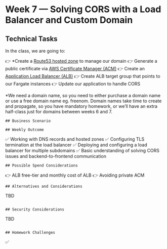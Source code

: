 # Week 7 — Solving CORS with a Load Balancer and Custom Domain

## Technical Tasks
In the class, we are going to:

👉 *Create a [Route53 hosted zone](https://docs.aws.amazon.com/Route53/latest/DeveloperGuide/hosted-zones-working-with.html) to manage our domain
👉 Generate a public certificate via [AWS Certificate Manager (ACM)](https://docs.aws.amazon.com/acm/latest/userguide/gs-acm-request-public.html)
👉 Create an [Application Load Balancer (ALB)](https://docs.aws.amazon.com/elasticloadbalancing/latest/application/create-application-load-balancer.html)
👉 Create ALB target group that points to our Fargate instances
👉 Update our application to handle CORS
 
*We need a domain name, so you need to either purchase a domain name or use a free domain name eg. freenom. Domain names take time to create and propagate, so you have mandatory homework, or we’ll have an extra half-class just for domains between weeks 6 and 7.

```
## Business Scenario
```

```
## Weekly Outcome
```
✅ Working with DNS records and hosted zones
✅ Configuring TLS termination at the load balancer
✅ Deploying and configuring a load balancer for multiple subdomains
✅ Basic understanding of solving CORS issues and backend-to-frontend communication

```
## Possible Spend Considerations
```
👉 ALB free-tier and monthly cost of ALB
👉 Avoiding private ACM

```
## Alternatives and Considerations
```
TBD
```

## Security Considerations
```
TBD
```

## Homework Challenges 
``` 
✅ 
```